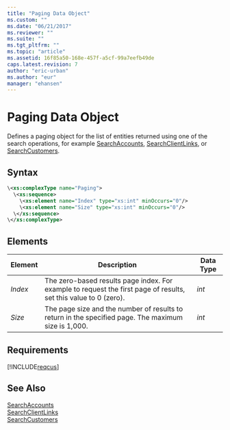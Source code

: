 ```yaml
---
title: "Paging Data Object"
ms.custom: ""
ms.date: "06/21/2017"
ms.reviewer: ""
ms.suite: ""
ms.tgt_pltfrm: ""
ms.topic: "article"
ms.assetid: 16f85a50-168e-457f-a5cf-99a7eefb49de
caps.latest.revision: 7
author: "eric-urban"
ms.author: "eur"
manager: "ehansen"
---
```

# Paging Data Object
Defines a paging object for the list of entities returned using one of the search operations, for example [SearchAccounts](../customer-api/searchaccounts-service-operation.md), [SearchClientLinks](../customer-api/searchclientlinks-service-operation.md), or [SearchCustomers](../customer-api/searchcustomers-service-operation.md).

## Syntax

```xml
\<xs:complexType name="Paging">
  \<xs:sequence>
    \<xs:element name="Index" type="xs:int" minOccurs="0"/>
    \<xs:element name="Size" type="xs:int" minOccurs="0"/>
  \</xs:sequence>
\</xs:complexType>
```

## <a name="Elements"></a>Elements

|Element|Description|Data Type|
|-----------|---------------|-------------|
|*Index*|The zero-based results page index. For example to request the first page of results, set this value to 0 (zero).|*int*|
|*Size*|The page size and the number of results to return in the specified page. The maximum size is 1,000.|*int*|

## Requirements
[!INCLUDE[reqcus](../customer-api/includes/reqcus.md)]
## See Also
[SearchAccounts](../customer-api/searchaccounts-service-operation.md)  
[SearchClientLinks](../customer-api/searchclientlinks-service-operation.md)  
[SearchCustomers](../customer-api/searchcustomers-service-operation.md)  

